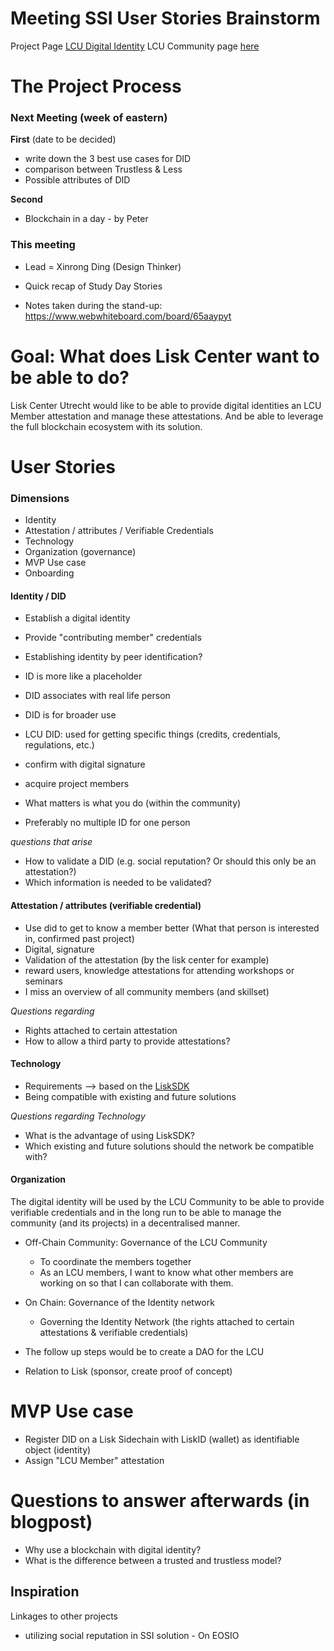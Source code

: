 
# Meeting SSI User Stories Brainstorm
Project Page [LCU Digital Identity](https://www.liskcenter.io/projects/digital-identity)
LCU Community page [here](https://www.liskcenter.io/community/)

# The Project Process

### Next Meeting (week of eastern)

**First** (date to be decided)
- write down the 3 best use cases for DID
- comparison between Trustless & Less 
- Possible attributes of DID

**Second**
- Blockchain in a day - by Peter

### This meeting
* Lead = Xinrong Ding (Design Thinker) 

* Quick recap of Study Day Stories
* Notes taken during the stand-up: https://www.webwhiteboard.com/board/65aaypyt

# Goal: What does Lisk Center want to be able to do?
Lisk Center Utrecht would like to be able to provide digital identities an LCU Member attestation and manage these attestations. 
And be able to leverage the full blockchain ecosystem with its solution.

# User Stories

### Dimensions 
* Identity 
* Attestation / attributes / Verifiable Credentials
* Technology
* Organization (governance)
* MVP Use case
* Onboarding

#### Identity / DID
- Establish a digital identity 
- Provide "contributing member" credentials

- Establishing identity by peer identification?
- ID is more like a placeholder
- DID associates with real life person

- DID is for broader use
- LCU DID: used for getting specific things (credits, credentials, regulations, etc.)
- confirm with digital signature
- acquire project members
- What matters is what you do (within the community)
- Preferably no multiple ID for one person

*questions that arise*
- How to validate a DID (e.g. social reputation? Or should this only be an attestation?) 
- Which information is needed to be validated?

#### Attestation / attributes (verifiable credential)
- Use did to get to know a member better (What that person is interested in, confirmed past project)
- Digital, signature
- Validation of the attestation (by the lisk center for example)
- reward users, knowledge attestations for attending workshops or seminars
- I miss an overview of all community members (and skillset)

*Questions regarding*
- Rights attached to certain attestation
- How to allow a third party to provide attestations?

#### Technology
- Requirements --> based on the [LiskSDK](lisk.io)
- Being compatible with existing and future solutions 

*Questions regarding Technology*
- What is the advantage of using LiskSDK?
- Which existing and future solutions should the network be compatible with?

#### Organization
The digital identity will be used by the LCU Community to be able to provide verifiable credentials and in the long run to be able to manage the community (and its projects) in a decentralised manner. 

- Off-Chain Community: Governance of the LCU Community
  - To coordinate the members together
  - As an LCU members, I want to know what other members are working on so that I can collaborate with them.

- On Chain: Governance of the Identity network 
  - Governing the Identity Network (the rights attached to certain attestations & verifiable credentials)

- The follow up steps would be to create a DAO for the LCU 
- Relation to Lisk (sponsor, create proof of concept)

# MVP Use case
- Register DID on a Lisk Sidechain with LiskID (wallet) as identifiable object (identity)
- Assign "LCU Member" attestation 


# Questions to answer afterwards (in blogpost)
- Why use a blockchain with digital identity? 
- What is the difference between a trusted and trustless model?

## Inspiration
Linkages to other projects
- utilizing social reputation in SSI solution - On EOSIO



